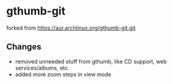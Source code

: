gthumb-git
====

forked from https://aur.archlinux.org/gthumb-git.git

## Changes

- removed unneeded stuff from gthumb, like CD support, web services/albums, etc.
- added more zoom steps in view mode
